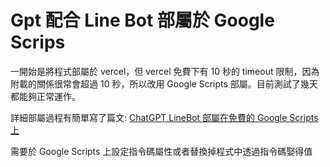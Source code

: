 # Gpt 配合 Line Bot 部屬於 Google Scrips 

一開始是將程式部屬於 vercel，但 vercel 免費下有 10 秒的 timeout 限制，因為附載的關係很常會超過 10 秒，所以改用 Google Scripts 部屬。目前測試了幾天都能夠正常運作。

詳細部屬過程有簡單寫了篇文: [ChatGPT LineBot 部屬在免費的 Google Scripts 上](https://weij0.me/blog/GoogleScripts/ChatGpt_LineBot_GoogleScripts)

需要於 Google Scripts 上設定指令碼屬性或者替換掉程式中透過指令碼娶得值
